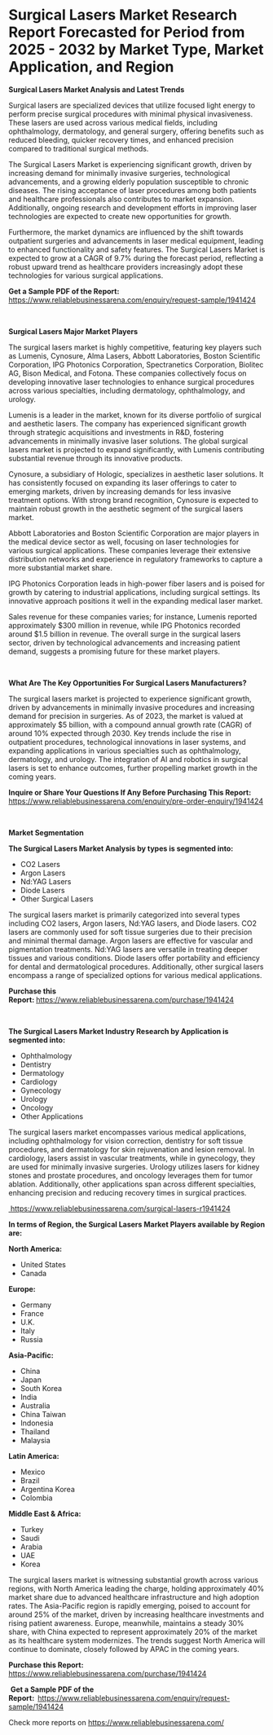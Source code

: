 <p><h1>Surgical Lasers Market Research Report Forecasted for Period from 2025 -  2032 by Market Type, Market Application, and Region</h1></p><p><strong>Surgical Lasers Market Analysis and Latest Trends</strong></p>
<p><p>Surgical lasers are specialized devices that utilize focused light energy to perform precise surgical procedures with minimal physical invasiveness. These lasers are used across various medical fields, including ophthalmology, dermatology, and general surgery, offering benefits such as reduced bleeding, quicker recovery times, and enhanced precision compared to traditional surgical methods.</p><p>The Surgical Lasers Market is experiencing significant growth, driven by increasing demand for minimally invasive surgeries, technological advancements, and a growing elderly population susceptible to chronic diseases. The rising acceptance of laser procedures among both patients and healthcare professionals also contributes to market expansion. Additionally, ongoing research and development efforts in improving laser technologies are expected to create new opportunities for growth.</p><p>Furthermore, the market dynamics are influenced by the shift towards outpatient surgeries and advancements in laser medical equipment, leading to enhanced functionality and safety features. The Surgical Lasers Market is expected to grow at a CAGR of 9.7% during the forecast period, reflecting a robust upward trend as healthcare providers increasingly adopt these technologies for various surgical applications.</p></p>
<p><strong>Get a Sample PDF of the Report:&nbsp;</strong> <a href="https://www.reliablebusinessarena.com/enquiry/request-sample/1941424?utm_campaign=2819&utm_medium=2&utm_source=Github&utm_content=ia&utm_term=03032025&utm_id=surgical-lasers">https://www.reliablebusinessarena.com/enquiry/request-sample/1941424</a></p>
<p>&nbsp;</p>
<p><strong>Surgical Lasers Major Market Players</strong></p>
<p><p>The surgical lasers market is highly competitive, featuring key players such as Lumenis, Cynosure, Alma Lasers, Abbott Laboratories, Boston Scientific Corporation, IPG Photonics Corporation, Spectranetics Corporation, Biolitec AG, Bison Medical, and Fotona. These companies collectively focus on developing innovative laser technologies to enhance surgical procedures across various specialties, including dermatology, ophthalmology, and urology.</p><p>Lumenis is a leader in the market, known for its diverse portfolio of surgical and aesthetic lasers. The company has experienced significant growth through strategic acquisitions and investments in R&D, fostering advancements in minimally invasive laser solutions. The global surgical lasers market is projected to expand significantly, with Lumenis contributing substantial revenue through its innovative products.</p><p>Cynosure, a subsidiary of Hologic, specializes in aesthetic laser solutions. It has consistently focused on expanding its laser offerings to cater to emerging markets, driven by increasing demands for less invasive treatment options. With strong brand recognition, Cynosure is expected to maintain robust growth in the aesthetic segment of the surgical lasers market.</p><p>Abbott Laboratories and Boston Scientific Corporation are major players in the medical device sector as well, focusing on laser technologies for various surgical applications. These companies leverage their extensive distribution networks and experience in regulatory frameworks to capture a more substantial market share.</p><p>IPG Photonics Corporation leads in high-power fiber lasers and is poised for growth by catering to industrial applications, including surgical settings. Its innovative approach positions it well in the expanding medical laser market.</p><p>Sales revenue for these companies varies; for instance, Lumenis reported approximately $300 million in revenue, while IPG Photonics recorded around $1.5 billion in revenue. The overall surge in the surgical lasers sector, driven by technological advancements and increasing patient demand, suggests a promising future for these market players.</p></p>
<p>&nbsp;</p>
<p><strong>What Are The Key Opportunities For Surgical Lasers Manufacturers?</strong></p>
<p><p>The surgical lasers market is projected to experience significant growth, driven by advancements in minimally invasive procedures and increasing demand for precision in surgeries. As of 2023, the market is valued at approximately $5 billion, with a compound annual growth rate (CAGR) of around 10% expected through 2030. Key trends include the rise in outpatient procedures, technological innovations in laser systems, and expanding applications in various specialties such as ophthalmology, dermatology, and urology. The integration of AI and robotics in surgical lasers is set to enhance outcomes, further propelling market growth in the coming years.</p></p>
<p><strong>Inquire or Share Your Questions If Any Before Purchasing This Report:</strong> <a href="https://www.reliablebusinessarena.com/enquiry/pre-order-enquiry/1941424?utm_campaign=2819&utm_medium=2&utm_source=Github&utm_content=ia&utm_term=03032025&utm_id=surgical-lasers">https://www.reliablebusinessarena.com/enquiry/pre-order-enquiry/1941424</a></p>
<p>&nbsp;</p>
<p><strong>Market Segmentation</strong></p>
<p><strong>The Surgical Lasers Market Analysis by types is segmented into:</strong></p>
<p><ul><li>CO2 Lasers</li><li>Argon Lasers</li><li>Nd:YAG Lasers</li><li>Diode Lasers</li><li>Other Surgical Lasers</li></ul></p>
<p><p>The surgical lasers market is primarily categorized into several types including CO2 lasers, Argon lasers, Nd:YAG lasers, and Diode lasers. CO2 lasers are commonly used for soft tissue surgeries due to their precision and minimal thermal damage. Argon lasers are effective for vascular and pigmentation treatments. Nd:YAG lasers are versatile in treating deeper tissues and various conditions. Diode lasers offer portability and efficiency for dental and dermatological procedures. Additionally, other surgical lasers encompass a range of specialized options for various medical applications.</p></p>
<p><strong>Purchase this Report:&nbsp;</strong><a href="https://www.reliablebusinessarena.com/purchase/1941424?utm_campaign=2819&utm_medium=2&utm_source=Github&utm_content=ia&utm_term=03032025&utm_id=surgical-lasers">https://www.reliablebusinessarena.com/purchase/1941424</a></p>
<p>&nbsp;</p>
<p><strong>The Surgical Lasers Market Industry Research by Application is segmented into:</strong></p>
<p><ul><li>Ophthalmology</li><li>Dentistry</li><li>Dermatology</li><li>Cardiology</li><li>Gynecology</li><li>Urology</li><li>Oncology</li><li>Other Applications</li></ul></p>
<p><p>The surgical lasers market encompasses various medical applications, including ophthalmology for vision correction, dentistry for soft tissue procedures, and dermatology for skin rejuvenation and lesion removal. In cardiology, lasers assist in vascular treatments, while in gynecology, they are used for minimally invasive surgeries. Urology utilizes lasers for kidney stones and prostate procedures, and oncology leverages them for tumor ablation. Additionally, other applications span across different specialties, enhancing precision and reducing recovery times in surgical practices.</p></p>
<p><a href="https://www.reliablebusinessarena.com/surgical-lasers-r1941424?utm_campaign=2819&utm_medium=2&utm_source=Github&utm_content=ia&utm_term=03032025&utm_id=surgical-lasers">&nbsp;https://www.reliablebusinessarena.com/surgical-lasers-r1941424</a></p>
<p><strong>In terms of Region, the Surgical Lasers Market Players available by Region are:</strong></p>
<p>
    <p> <strong> North America: </strong>
        <ul>
            <li>United States</li>
            <li>Canada</li>
        </ul>
        </p> 
    <p> <strong> Europe: </strong>
        <ul>
            <li>Germany</li>
            <li>France</li>
            <li>U.K.</li>
            <li>Italy</li>
            <li>Russia</li>
        </ul>
        </p> 
    <p> <strong> Asia-Pacific: </strong>
        <ul>
            <li>China</li>
            <li>Japan</li>
            <li>South Korea</li>
            <li>India</li>
            <li>Australia</li>
            <li>China Taiwan</li>
            <li>Indonesia</li>
            <li>Thailand</li>
            <li>Malaysia</li>
        </ul>
        </p> 
    <p> <strong> Latin America: </strong>
        <ul>
            <li>Mexico</li>
            <li>Brazil</li>
            <li>Argentina Korea</li>
            <li>Colombia</li>
        </ul>
        </p> 
    <p> <strong> Middle East & Africa: </strong>
        <ul>
            <li>Turkey</li>
            <li>Saudi</li>
            <li>Arabia</li>
            <li>UAE</li>
            <li>Korea</li>
        </ul>
    </p>
    </p>
<p><p>The surgical lasers market is witnessing substantial growth across various regions, with North America leading the charge, holding approximately 40% market share due to advanced healthcare infrastructure and high adoption rates. The Asia-Pacific region is rapidly emerging, poised to account for around 25% of the market, driven by increasing healthcare investments and rising patient awareness. Europe, meanwhile, maintains a steady 30% share, with China expected to represent approximately 20% of the market as its healthcare system modernizes. The trends suggest North America will continue to dominate, closely followed by APAC in the coming years.</p></p>
<p><strong>Purchase this Report: </strong><a href="https://www.reliablebusinessarena.com/purchase/1941424?utm_campaign=2819&utm_medium=2&utm_source=Github&utm_content=ia&utm_term=03032025&utm_id=surgical-lasers">https://www.reliablebusinessarena.com/purchase/1941424</a></p>
<p>&nbsp;<strong>Get a Sample PDF of the Report:&nbsp;&nbsp;</strong><a href="https://www.reliablebusinessarena.com/enquiry/request-sample/1941424?utm_campaign=2819&utm_medium=2&utm_source=Github&utm_content=ia&utm_term=03032025&utm_id=surgical-lasers">https://www.reliablebusinessarena.com/enquiry/request-sample/1941424</a></p>
<p><strong></strong></p>
<p>Check more reports on <a href="https://www.reliablebusinessarena.com/?utm_campaign=2819&utm_medium=2&utm_source=Github&utm_content=ia&utm_term=03032025&utm_id=surgical-lasers">https://www.reliablebusinessarena.com/</a></p>